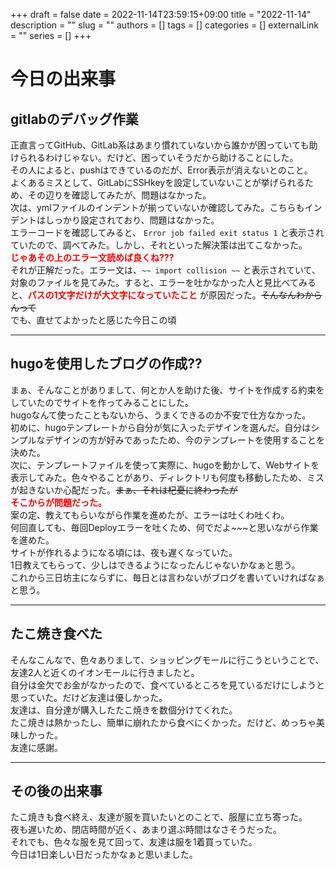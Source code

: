 +++ 
draft = false
date = 2022-11-14T23:59:15+09:00
title = "2022-11-14"
description = ""
slug = ""
authors = []
tags = []
categories = []
externalLink = ""
series = []
+++

# 今日の出来事
## gitlabのデバッグ作業
正直言ってGitHub、GitLab系はあまり慣れていないから誰かが困っていても助けられるわけじゃない。だけど、困っていそうだから助けることにした。  
その人によると、pushはできているのだが、Error表示が消えないとのこと。  
よくあるミスとして、GitLabにSSHkeyを設定していないことが挙げられるため、その辺りを確認してみたが、問題はなかった。  
次は、ymlファイルのインデントが揃っていないか確認してみた。こちらもインデントはしっかり設定されており、問題はなかった。  
エラーコードを確認してみると、 `Error job failed exit status 1` と表示されていたので、調べてみた。しかし、それといった解決策は出てこなかった。  
**<span style="color: red; ">じゃあその上のエラー文読めば良くね???</span>**   
それが正解だった。エラー文は、`~~ import collision ~~` と表示されていて、対象のファイルを見てみた。すると、エラーを吐かなかった人と見比べてみると、**<span style="color: red; ">パスの1文字だけが大文字になっていたこと</span>** が原因だった。~~そんなんわからんって~~  
でも、直せてよかったと感じた今日この頃
***

## hugoを使用したブログの作成??
まぁ、そんなことがありまして、何とか人を助けた後、サイトを作成する約束をしていたのでサイトを作ってみることにした。  
hugoなんて使ったこともないから、うまくできるのか不安で仕方なかった。  
初めに、hugoテンプレートから自分が気に入ったデザインを選んだ。自分はシンプルなデザインの方が好みであったため、今のテンプレートを使用することを決めた。  
次に、テンプレートファイルを使って実際に、hugoを動かして、Webサイトを表示してみた。色々やることがあり、ディレクトリも何度も移動したため、ミスが起きないか心配だった。~~まぁ、それは杞憂に終わったが~~  
**<span style="color: red; ">そこからが問題だった。</span>**  
案の定、教えてもらいながら作業を進めたが、エラーは吐くわ吐くわ。  
何回直しても、毎回Deployエラーを吐くため、何でだよ~~~と思いながら作業を進めた。  
サイトが作れるようになる頃には、夜も遅くなっていた。  
1日教えてもらって、少しはできるようになったんじゃないかなぁと思う。  
これから三日坊主にならずに、毎日とは言わないがブログを書いていければなぁと思う。
***

## たこ焼き食べた
そんなこんなで、色々ありまして、ショッピングモールに行こうということで、友達2人と近くのイオンモールに行きましたと。  
自分は金欠でお金がなかったので、食べているところを見ているだけにしようと思っていた。だけど友達は優しかった。  
友達は、自分達が購入したたこ焼きを数個分けてくれた。  
たこ焼きは熱かったし、簡単に崩れたから食べにくかった。だけど、めっちゃ美味しかった。  
友達に感謝。  
***

## その後の出来事
たこ焼きも食べ終え、友達が服を買いたいとのことで、服屋に立ち寄った。  
夜も遅いため、閉店時間が近く、あまり選ぶ時間はなさそうだった。  
それでも、色々な服を見て回って、友達は服を1着買っていた。  
今日は1日楽しい日だったかなぁと思いました。